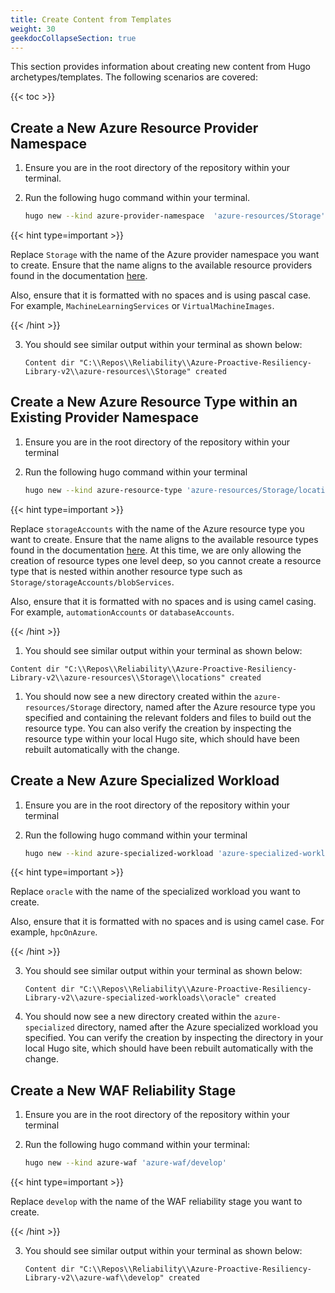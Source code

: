 ```yaml
---
title: Create Content from Templates
weight: 30
geekdocCollapseSection: true
---
```


This section provides information about creating new content from Hugo archetypes/templates. The following scenarios are covered:

{{< toc >}}

## Create a New Azure Resource Provider Namespace

1. Ensure you are in the root directory of the repository within your terminal.
2. Run the following hugo command within your terminal.

    ```bash
    hugo new --kind azure-provider-namespace  'azure-resources/Storage'
    ```

  {{< hint type=important >}}

  Replace `Storage` with the name of the Azure provider namespace you want to create. Ensure that the name aligns to the available resource providers found in the documentation [here](https://learn.microsoft.com/en-us/azure/templates/#find-resources).

  Also, ensure that it is formatted with no spaces and is using pascal case. For example, `MachineLearningServices` or `VirtualMachineImages`.

   {{< /hint >}}

3. You should see similar output within your terminal as shown below:

    ```text
    Content dir "C:\\Repos\\Reliability\\Azure-Proactive-Resiliency-Library-v2\\azure-resources\\Storage" created
    ```

## Create a New Azure Resource Type within an Existing Provider Namespace

1. Ensure you are in the root directory of the repository within your terminal
2. Run the following hugo command within your terminal

    ```bash
    hugo new --kind azure-resource-type 'azure-resources/Storage/locations'
    ```

  {{< hint type=important >}}

  Replace `storageAccounts` with the name of the Azure resource type you want to create. Ensure that the name aligns to the available resource types found in the documentation [here](https://learn.microsoft.com/en-us/azure/templates/#find-resources). At this time, we are only allowing the creation of resource types one level deep, so you cannot create a resource type that is nested within another resource type such as `Storage/storageAccounts/blobServices`.

  Also, ensure that it is formatted with no spaces and is using camel casing. For example, `automationAccounts` or `databaseAccounts`.

  {{< /hint >}}

1. You should see similar output within your terminal as shown below:

  ```text
  Content dir "C:\\Repos\\Reliability\\Azure-Proactive-Resiliency-Library-v2\\azure-resources\\Storage\\locations" created
  ```

1. You should now see a new directory created within the `azure-resources/Storage` directory, named after the Azure resource type you specified and containing the relevant folders and files to build out the resource type. You can also verify the creation by inspecting the resource type within your local Hugo site, which should have been rebuilt automatically with the change.

## Create a New Azure Specialized Workload

1. Ensure you are in the root directory of the repository within your terminal
2. Run the following hugo command within your terminal

    ```bash
    hugo new --kind azure-specialized-workload 'azure-specialized-workloads/oracle'
    ```

  {{< hint type=important >}}

  Replace `oracle` with the name of the specialized workload you want to create.

  Also, ensure that it is formatted with no spaces and is using camel case. For example, `hpcOnAzure`.

  {{< /hint >}}

3. You should see similar output within your terminal as shown below:

    ```text
    Content dir "C:\\Repos\\Reliability\\Azure-Proactive-Resiliency-Library-v2\\azure-specialized-workloads\\oracle" created
    ```

4. You should now see a new directory created within the `azure-specialized` directory, named after the Azure specialized workload you specified. You can verify the creation by inspecting the directory in your local Hugo site, which should have been rebuilt automatically with the change.

## Create a New WAF Reliability Stage

1. Ensure you are in the root directory of the repository within your terminal
2. Run the following hugo command within your terminal:

    ```bash
    hugo new --kind azure-waf 'azure-waf/develop'
    ```

  {{< hint type=important >}}

  Replace `develop` with the name of the WAF reliability stage you want to create.

  {{< /hint >}}

3. You should see similar output within your terminal as shown below:

    ```text
    Content dir "C:\\Repos\\Reliability\\Azure-Proactive-Resiliency-Library-v2\\azure-waf\\develop" created
    ```
